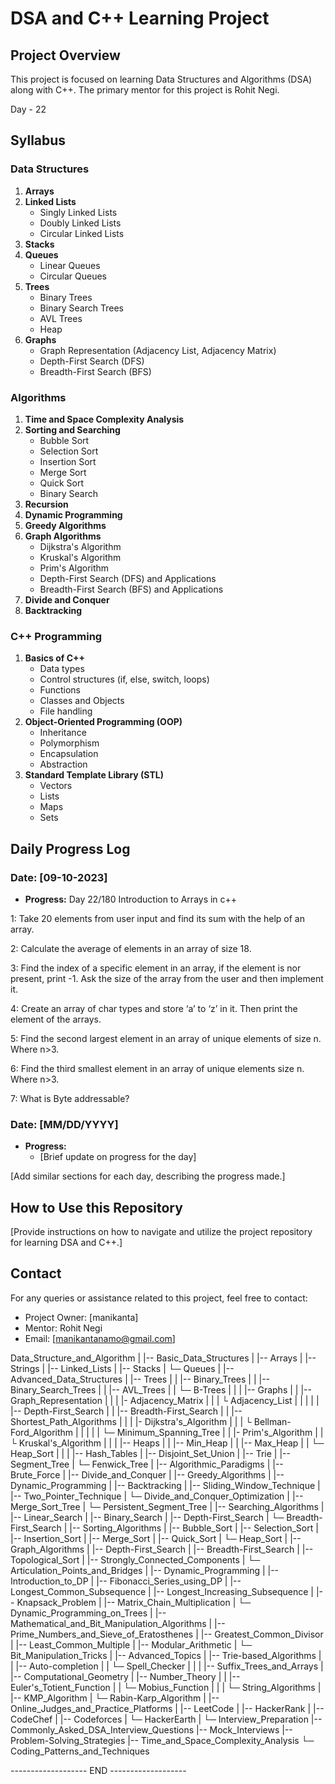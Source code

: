 # DSA and C++ Learning Project

## Project Overview
This project is focused on learning Data Structures and Algorithms (DSA) along with C++. The primary mentor for this project is Rohit Negi.

Day - 22

## Syllabus

### Data Structures
1. **Arrays**
2. **Linked Lists**
   - Singly Linked Lists
   - Doubly Linked Lists
   - Circular Linked Lists
3. **Stacks**
4. **Queues**
   - Linear Queues
   - Circular Queues
5. **Trees**
   - Binary Trees
   - Binary Search Trees
   - AVL Trees
   - Heap
6. **Graphs**
   - Graph Representation (Adjacency List, Adjacency Matrix)
   - Depth-First Search (DFS)
   - Breadth-First Search (BFS)

### Algorithms
1. **Time and Space Complexity Analysis**
2. **Sorting and Searching**
   - Bubble Sort
   - Selection Sort
   - Insertion Sort
   - Merge Sort
   - Quick Sort
   - Binary Search
3. **Recursion**
4. **Dynamic Programming**
5. **Greedy Algorithms**
6. **Graph Algorithms**
   - Dijkstra's Algorithm
   - Kruskal's Algorithm
   - Prim's Algorithm
   - Depth-First Search (DFS) and Applications
   - Breadth-First Search (BFS) and Applications
7. **Divide and Conquer**
8. **Backtracking**

### C++ Programming
1. **Basics of C++**
   - Data types
   - Control structures (if, else, switch, loops)
   - Functions
   - Classes and Objects
   - File handling
2. **Object-Oriented Programming (OOP)**
   - Inheritance
   - Polymorphism
   - Encapsulation
   - Abstraction
3. **Standard Template Library (STL)**
   - Vectors
   - Lists
   - Maps
   - Sets

## Daily Progress Log

### Date: [09-10-2023]
- **Progress:**
   Day 22/180 Introduction to Arrays in c++


1: Take 20 elements from user input and find its sum with the help of an array.

2: Calculate the average of elements in an array of size 18.

3: Find the index of a specific element in an array, if the element is nor present, print -1. Ask the size of the array from the user and then implement it.

4: Create an array of char types and store ‘a’ to ‘z’ in it. Then print the element of the arrays.

5: Find the second largest element in an array of unique elements of size n. Where n>3.

6: Find the third smallest element in an array of unique elements size n. Where n>3.

7: What is Byte addressable?


### Date: [MM/DD/YYYY]
- **Progress:**
  - [Brief update on progress for the day]

[Add similar sections for each day, describing the progress made.]



## How to Use this Repository
[Provide instructions on how to navigate and utilize the project repository for learning DSA and C++.]

## Contact
For any queries or assistance related to this project, feel free to contact:
- Project Owner: [manikanta]
- Mentor: Rohit Negi
- Email: [manikantanamo@gmail.com]



 Data_Structure_and_Algorithm
  |
  |-- Basic_Data_Structures
  |     |-- Arrays
  |     |-- Strings
  |     |-- Linked_Lists
  |     |-- Stacks
  |    └─ Queues
  |
  |-- Advanced_Data_Structures
  |     |-- Trees
  |     |     |-- Binary_Trees
  |     |     |-- Binary_Search_Trees
  |     |     |-- AVL_Trees
  |     |    └─ B-Trees
  |     |
  |     |-- Graphs
  |     |     |-- Graph_Representation
  |     |     |      |- Adjacency_Matrix
  |     |     |     └ Adjacency_List
  |     |     |
  |     |     |-- Depth-First_Search
  |     |     |-- Breadth-First_Search
  |     |     |-- Shortest_Path_Algorithms
  |     |     |      |- Dijkstra's_Algorithm
  |     |     |     └ Bellman-Ford_Algorithm
  |     |     |
  |     |    └─ Minimum_Spanning_Tree
  |     |            |- Prim's_Algorithm
  |     |           └ Kruskal's_Algorithm
  |     |
  |     |-- Heaps
  |     |     |-- Min_Heap
  |     |     |-- Max_Heap
  |     |    └─ Heap_Sort
  |     |
  |     |-- Hash_Tables
  |     |-- Disjoint_Set_Union
  |     |-- Trie
  |     |-- Segment_Tree
  |    └─ Fenwick_Tree
  |
  |-- Algorithmic_Paradigms
  |     |-- Brute_Force
  |     |-- Divide_and_Conquer
  |     |-- Greedy_Algorithms
  |     |-- Dynamic_Programming
  |     |-- Backtracking
  |     |-- Sliding_Window_Technique
  |     |-- Two_Pointer_Technique
  |    └─ Divide_and_Conquer_Optimization
  |           |-- Merge_Sort_Tree
  |          └─ Persistent_Segment_Tree
  |
  |-- Searching_Algorithms
  |     |-- Linear_Search
  |     |-- Binary_Search
  |     |-- Depth-First_Search
  |    └─ Breadth-First_Search
  |
  |-- Sorting_Algorithms
  |     |-- Bubble_Sort
  |     |-- Selection_Sort
  |     |-- Insertion_Sort
  |     |-- Merge_Sort
  |     |-- Quick_Sort
  |    └─ Heap_Sort
  |
  |-- Graph_Algorithms
  |     |-- Depth-First_Search
  |     |-- Breadth-First_Search
  |     |-- Topological_Sort
  |     |-- Strongly_Connected_Components
  |    └─ Articulation_Points_and_Bridges
  |
  |-- Dynamic_Programming
  |     |-- Introduction_to_DP
  |     |-- Fibonacci_Series_using_DP
  |     |-- Longest_Common_Subsequence
  |     |-- Longest_Increasing_Subsequence
  |     |-- Knapsack_Problem
  |     |-- Matrix_Chain_Multiplication
  |    └─ Dynamic_Programming_on_Trees
  |
  |-- Mathematical_and_Bit_Manipulation_Algorithms
  |     |-- Prime_Numbers_and_Sieve_of_Eratosthenes
  |     |-- Greatest_Common_Divisor
  |     |-- Least_Common_Multiple
  |     |-- Modular_Arithmetic
  |    └─ Bit_Manipulation_Tricks
  |
  |-- Advanced_Topics
  |     |-- Trie-based_Algorithms
  |     |     |-- Auto-completion
  |     |    └─ Spell_Checker
  |     |
  |     |-- Suffix_Trees_and_Arrays
  |     |-- Computational_Geometry
  |     |-- Number_Theory
  |     |     |-- Euler's_Totient_Function
  |     |    └─ Mobius_Function
  |     |
  |    └─ String_Algorithms
  |            |-- KMP_Algorithm
  |           └─ Rabin-Karp_Algorithm
  |
  |-- Online_Judges_and_Practice_Platforms
  |     |-- LeetCode
  |     |-- HackerRank
  |     |-- CodeChef
  |     |-- Codeforces
  |    └─ HackerEarth
  |
 └─ Interview_Preparation
        |-- Commonly_Asked_DSA_Interview_Questions
        |-- Mock_Interviews
        |-- Problem-Solving_Strategies
        |-- Time_and_Space_Complexity_Analysis
       └─ Coding_Patterns_and_Techniques

------------------- END -------------------